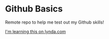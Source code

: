 # Github Basics

Remote repo to help me test out my Github skills!

[I'm learning this on lynda.com](http://www.lynda.com)
